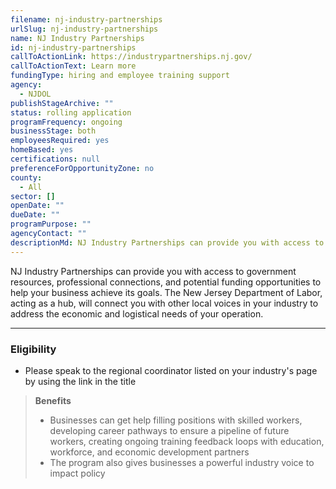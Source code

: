 ```yaml
---
filename: nj-industry-partnerships
urlSlug: nj-industry-partnerships
name: NJ Industry Partnerships
id: nj-industry-partnerships
callToActionLink: https://industrypartnerships.nj.gov/
callToActionText: Learn more
fundingType: hiring and employee training support
agency:
  - NJDOL
publishStageArchive: ""
status: rolling application
programFrequency: ongoing
businessStage: both
employeesRequired: yes
homeBased: yes
certifications: null
preferenceForOpportunityZone: no
county:
  - All
sector: []
openDate: ""
dueDate: ""
programPurpose: ""
agencyContact: ""
descriptionMd: NJ Industry Partnerships can provide you with access to government resources, professional connections, and potential funding opportunities to help your business achieve its goals. The New Jersey Department of Labor, acting as a hub, will connect you with other local voices in your industry to address the economic and logistical needs of your operation.
---
```


NJ Industry Partnerships can provide you with access to government resources, professional connections, and potential funding opportunities to help your business achieve its goals. The New Jersey Department of Labor, acting as a hub, will connect you with other local voices in your industry to address the economic and logistical needs of your operation.

---

### Eligibility

- Please speak to the regional coordinator listed on your industry's page by using the link in the title

> **Benefits**
>
> - Businesses can get help filling positions with skilled workers, developing career pathways to ensure a pipeline of future workers, creating ongoing training feedback loops with education, workforce, and economic development partners
> - The program also gives businesses a powerful industry voice to impact policy
